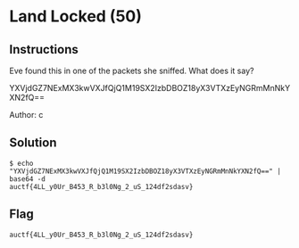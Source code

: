 # Land Locked (50)

## Instructions

Eve found this in one of the packets she sniffed. What does it say?

YXVjdGZ7NExMX3kwVXJfQjQ1M19SX2IzbDBOZ18yX3VTXzEyNGRmMnNkYXN2fQ==

Author: c

## Solution

~~~
$ echo "YXVjdGZ7NExMX3kwVXJfQjQ1M19SX2IzbDBOZ18yX3VTXzEyNGRmMnNkYXN2fQ==" | base64 -d
auctf{4LL_y0Ur_B453_R_b3l0Ng_2_uS_124df2sdasv}
~~~

## Flag

~~~
auctf{4LL_y0Ur_B453_R_b3l0Ng_2_uS_124df2sdasv}
~~~